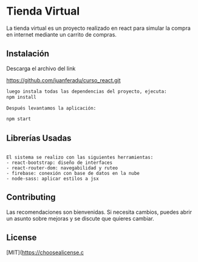 # Tienda Virtual

La tienda virtual es un proyecto realizado en react para simular la compra en internet mediante un carrito de compras.

## Instalación

Descarga el archivo del link 

https://github.com/juanferadu/curso_react.git


```bash
luego instala todas las dependencias del proyecto, ejecuta: 
npm install

Después levantamos la aplicación:

npm start
```

## Librerías Usadas

```react

El sistema se realizo con las siguientes herramientas:
- react-bootstrap: diseño de interfaces
- react-router-dom: navegabilidad y ruteo
- firebase: conexión con base de datos en la nube
- node-sass: aplicar estilos a jsx
```

## Contributing
Las recomendaciones son bienvenidas. Si necesita cambios, puedes abrir un asunto sobre mejoras y se discute que quieres cambiar.


## License
[MIT](https://choosealicense.c
